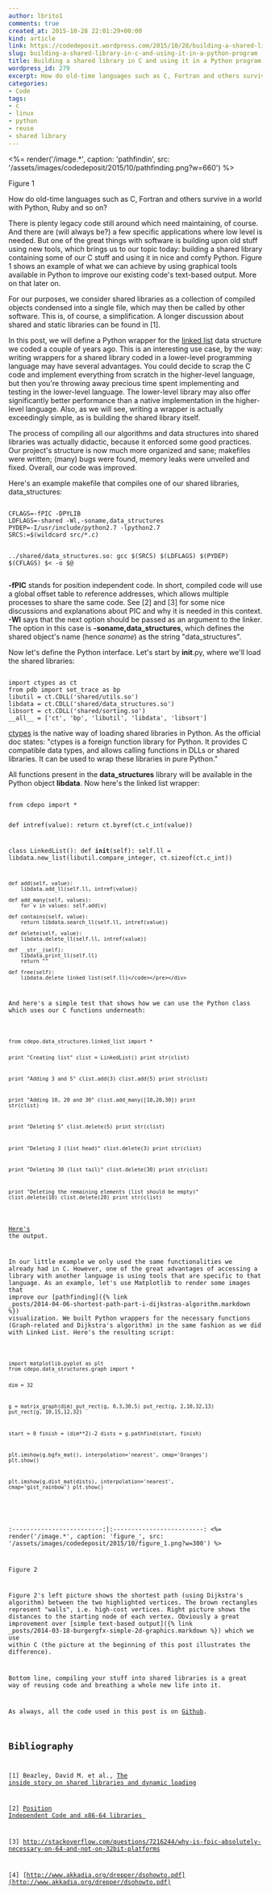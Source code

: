 ```yaml
---
author: lbrito1
comments: true
created_at: 2015-10-28 22:01:29+00:00
kind: article
link: https://codedeposit.wordpress.com/2015/10/28/building-a-shared-library-in-c-and-using-it-in-a-python-program/
slug: building-a-shared-library-in-c-and-using-it-in-a-python-program
title: Building a shared library in C and using it in a Python program
wordpress_id: 279
excerpt: How do old-time languages such as C, Fortran and others survive in a world with Python, Ruby and so on?
categories:
- Code
tags:
- c
- linux
- python
- reuse
- shared library
---
```


<%= render('/image.*', caption: 'pathfindin', src: '/assets/images/codedeposit/2015/10/pathfinding.png?w=660') %>

Figure 1

How do old-time languages such as C, Fortran and others survive in a world with Python, Ruby and so on?

There is plenty legacy code still around which need maintaining, of course. And there are (will always be?) a few specific applications where low level is needed. But one of the great things with software is building upon old stuff using new tools, which brings us to our topic today: building a shared library containing some of our C stuff and using it in nice and comfy Python. Figure 1 shows an example of what we can achieve by using graphical tools available in Python to improve our existing code's text-based output. More on that later on.

For our purposes, we consider shared libraries as a collection of compiled objects condensed into a single file, which may then be called by other software. This is, of course, a simplification. A longer discussion about shared and static libraries can be found in [1].

<!-- more -->

In this post, we will define a Python wrapper for the [linked list](https://codedeposit.wordpress.com/2014/02/14/3/) data structure we coded a couple of years ago. This is an interesting use case, by the way: writing wrappers for a shared library coded in a lower-level programming language may have several advantages. You could decide to scrap the C code and implement everything from scratch in the higher-level language, but then you're throwing away precious time spent implementing and testing in the lower-level language. The lower-level library may also offer significantly better performance than a native implementation in the higher-level language. Also, as we will see, writing a wrapper is actually exceedingly simple, as is building the shared library itself.

The process of compiling all our algorithms and data structures into shared libraries was actually didactic, because it enforced some good practices. Our project's structure is now much more organized and sane; makefiles were written; (many) bugs were found, memory leaks were unveiled and fixed. Overall, our code was improved.

Here's an example makefile that compiles one of our shared libraries, data_structures:

<div class="highlight"><pre><code class="language-make">
CFLAGS=-fPIC -DPYLIB
LDFLAGS=-shared -Wl,-soname,data_structures
PYDEP=-I/usr/include/python2.7 -lpython2.7
SRCS:=$(wildcard src/*.c)

../shared/data_structures.so:
	gcc $(SRCS) $(LDFLAGS) $(PYDEP) $(CFLAGS) $< -o $@
</code></pre></div>

**-fPIC** stands for position independent code. In short, compiled code will use a global offset table to reference addresses, which allows multiple processes to share the same code. See [2] and [3] for some nice discussions and explanations about PIC and why it is needed in this context. **-Wl** says that the next option should be passed as an argument to the linker. The option in this case is **-soname,data_structures**, which defines the shared object's name (hence _soname_) as the string "data_structures".

Now let's define the Python interface. Let's start by __init__.py, where we'll load the shared libraries:

<div class="highlight"><pre><code class="language-python">
import ctypes as ct
from pdb import set_trace as bp
libutil = ct.CDLL('shared/utils.so')
libdata = ct.CDLL('shared/data_structures.so')
libsort = ct.CDLL('shared/sorting.so')
__all__ = ['ct', 'bp', 'libutil', 'libdata', 'libsort']
</code></pre></div>

[ctypes](https://docs.python.org/2/library/ctypes.html) is the native way of loading shared libraries in Python. As the official doc states: "ctypes is a foreign function library for Python. It provides C compatible data types, and allows calling functions in DLLs or shared libraries. It can be used to wrap these libraries in pure Python."

All functions present in the **data_structures** library will be available in the Python object **libdata**. Now here's the linked list wrapper:

<div class="highlight"><pre><code class="language-python">
from cdepo import *

def intref(value):
	return ct.byref(ct.c_int(value))

class LinkedList():
	def __init__(self):
		self.ll = libdata.new_list(libutil.compare_integer, ct.sizeof(ct.c_int))

	def add(self, value):
		libdata.add_ll(self.ll, intref(value))

	def add_many(self, values):
		for v in values: self.add(v)

	def contains(self, value):
		return libdata.search_ll(self.ll, intref(value))

	def delete(self, value):
		libdata.delete_ll(self.ll, intref(value))

	def __str__(self):
		libdata.print_ll(self.ll)
		return ""

	def free(self):
		libdata.delete_linked_list(self.ll)</code></pre></div>

And here's a simple test that shows how we can use the Python class which uses our C functions underneath:

<div class="highlight"><pre><code class="language-python">
from cdepo.data_structures.linked_list import *

print "Creating list"
clist = LinkedList()
print str(clist)

print "Adding 3 and 5"
clist.add(3)
clist.add(5)
print str(clist)

print "Adding 10, 20 and 30"
clist.add_many([10,20,30])
print str(clist)

print "Deleting 5"
clist.delete(5)
print str(clist)

print "Deleting 3 (list head)"
clist.delete(3)
print str(clist)

print "Deleting 30 (list tail)"
clist.delete(30)
print str(clist)

print "Deleting the remaining elements (list should be empty)"
clist.delete(10)
clist.delete(20)
print str(clist)
</code></pre></div>

[Here's](https://gist.github.com/lbrito1/a1d0a1e60c126792d598) the output.

In our little example we only used the same functionalities we already had in C. However, one of the great advantages of accessing a library with another language is using tools that are specific to that language. As an example, let's use Matplotlib to render some images that improve our [pathfinding]({% link _posts/2014-04-06-shortest-path-part-i-dijkstras-algorithm.markdown %}) visualization. We built Python wrappers for the necessary functions (Graph-related and Dijkstra's algorithm) in the same fashion as we did with Linked List. Here's the resulting script:

<div class="highlight"><pre><code class="language-python">
import matplotlib.pyplot as plt
from cdepo.data_structures.graph import *

dim = 32

g = matrix_graph(dim)
put_rect(g, 0,3,30,5)
put_rect(g, 2,10,32,13)
put_rect(g, 10,15,12,32)

start = 0
finish = (dim**2)-2
dists = g.pathfind(start, finish)

plt.imshow(g.bgfx_mat(), interpolation='nearest', cmap='Oranges')
plt.show()

plt.imshow(g.dist_mat(dists), interpolation='nearest', cmap='gist_rainbow')
plt.show()

</code></pre></div>

:-------------------------:|:-------------------------:
<%= render('/image.*', caption: 'figure_', src: '/assets/images/codedeposit/2015/10/figure_1.png?w=300') %>


Figure 2

Figure 2's left picture shows the shortest path (using Dijkstra's algorithm) between the two highlighted vertices. The brown rectangles represent "walls", i.e. high-cost vertices. Right picture shows the distances to the starting node of each vertex. Obviously a great improvement over [simple text-based output]({% link _posts/2014-03-18-burgergfx-simple-2d-graphics.markdown %}) which we use within C (the picture at the beginning of this post illustrates the difference).

Bottom line, compiling your stuff into shared libraries is a great way of reusing code and breathing a whole new life into it.

As always, all the code used in this post is on [Github](https://github.com/lbrito1/cstuff).

## Bibliography

[1] Beazley, David M. et al., [The inside story on shared libraries and dynamic loading](http://cseweb.ucsd.edu/~gbournou/CSE131/the_inside_story_on_shared_libraries_and_dynamic_loading.pdf)

[2] [Position Independent Code and x86-64 libraries ](https://www.technovelty.org/c/position-independent-code-and-x86-64-libraries.html)

[3] http://stackoverflow.com/questions/7216244/why-is-fpic-absolutely-necessary-on-64-and-not-on-32bit-platforms

[4] [http://www.akkadia.org/drepper/dsohowto.pdf](http://www.akkadia.org/drepper/dsohowto.pdf)
